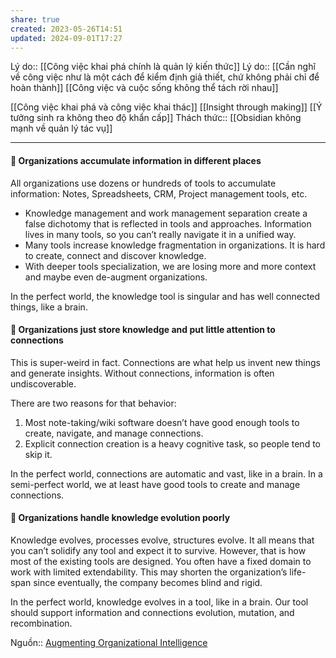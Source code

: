 ```yaml
---
share: true
created: 2023-05-26T14:51
updated: 2024-09-01T17:27
---
```

Lý do:: [[Công việc khai phá chính là quản lý kiến thức]] 
Lý do:: [[Cần nghĩ về công việc như là một cách để kiểm định giả thiết, chứ không phải chỉ để hoàn thành]]
[[Công việc và cuộc sống không thể tách rời nhau]]

[[Công việc khai phá và công việc khai thác]]
[[Insight through making]] 
[[Ý tưởng sinh ra không theo độ khẩn cấp]]
Thách thức:: [[Obsidian không mạnh về quản lý tác vụ]]

---
#### 🚨 Organizations accumulate information in different places

All organizations use dozens or hundreds of tools to accumulate information: Notes, Spreadsheets, CRM, Project management tools, etc.

- Knowledge management and work management separation create a false dichotomy that is reflected in tools and approaches. Information lives in many tools, so you can’t really navigate it in a unified way.
- Many tools increase knowledge fragmentation in organizations. It is hard to create, connect and discover knowledge.
- With deeper tools specialization, we are losing more and more context and maybe even de-augment organizations.

In the perfect world, the knowledge tool is singular and has well connected things, like a brain.

#### 🚨 Organizations just store knowledge and put little attention to connections

This is super-weird in fact. Connections are what help us invent new things and generate insights. Without connections, information is often undiscoverable.

There are two reasons for that behavior:

1. Most note-taking/wiki software doesn’t have good enough tools to create, navigate, and manage connections.
2. Explicit connection creation is a heavy cognitive task, so people tend to skip it.

In the perfect world, connections are automatic and vast, like in a brain. In a semi-perfect world, we at least have good tools to create and manage connections.

#### 🚨 Organizations handle knowledge evolution poorly

Knowledge evolves, processes evolve, structures evolve. It all means that you can’t solidify any tool and expect it to survive. However, that is how most of the existing tools are designed. You often have a fixed domain to work with limited extendability. This may shorten the organization’s life-span since eventually, the company becomes blind and rigid.

In the perfect world, knowledge evolves in a tool, like in a brain. Our tool should support information and connections evolution, mutation, and recombination.

Nguồn:: [Augmenting Organizational Intelligence](https://fibery.io/blog/augmenting-organizational-intelligence/)

